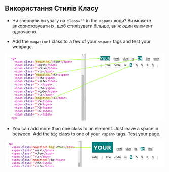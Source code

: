 ## Використання Стилів Класу

+ Чи звернули ви увагу на `class=""` in the `<span>` коди? Ви можете використовувати їх, щоб стилізувати більше, аніж один елемент одночасно.

+ Add the `magazine1` class to a few of your `<span>` tags and test your webpage.

![screenshot](images/letter-magazine1.png)

+ You can add more than one class to an element. Just leave a space in between. Add the `big` class to one of your `<span>` tags. Test your page. 

![screenshot](images/letter-big.png)